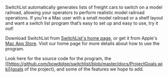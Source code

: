 SwitchList automatically generates lists of freight cars to switch on a model railroad, allowing your operators to perform realistic model railroad operations. If you're a Mac user with a small model railroad or a shelf layout and want a switch list program that’s easy to set up and easy to use, try it out!

Download SwitchList from [SwitchList's home page](http://www.vasonabranch.com/switchlist), or get it from Apple's  [Mac App Store](https://itunes.apple.com/us/app/switchlist/id550383737?mt=12). Visit our home page for more details about how to use the program.

Look here for the source code for the program, the [[https://github.com/bowdidge/switchlist/blob/master/docs/ProjectGoals.wiki](goals of the project), and some of the features we hope to add.
